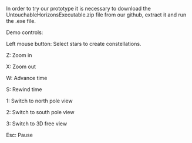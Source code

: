 In order to try our prototype it is necessary to download the UntouchableHorizonsExecutable.zip file from our github, extract it and run the .exe file.

Demo controls:

Left mouse button: Select stars to create constellations.

Z: Zoom in

X: Zoom out

W: Advance time

S: Rewind time

1: Switch to north pole view

2: Switch to south pole view

3: Switch to 3D free view

Esc: Pause
